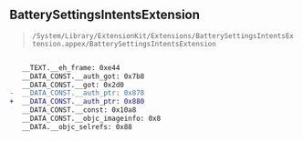 ## BatterySettingsIntentsExtension

> `/System/Library/ExtensionKit/Extensions/BatterySettingsIntentsExtension.appex/BatterySettingsIntentsExtension`

```diff

   __TEXT.__eh_frame: 0xe44
   __DATA_CONST.__auth_got: 0x7b8
   __DATA_CONST.__got: 0x2d0
-  __DATA_CONST.__auth_ptr: 0x878
+  __DATA_CONST.__auth_ptr: 0x880
   __DATA_CONST.__const: 0x10a8
   __DATA_CONST.__objc_imageinfo: 0x8
   __DATA.__objc_selrefs: 0x88

```
